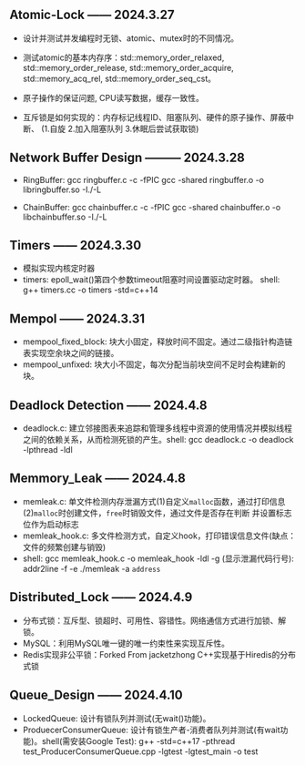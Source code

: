 ## Atomic-Lock —— 2024.3.27

+ 设计并测试并发编程时无锁、atomic、mutex时的不同情况。

+ 测试atomic的基本内存序：std::memory_order_relaxed, std::memory_order_release, std::memory_order_acquire, std::memory_acq_rel, std::memory_order_seq_cst。

+ 原子操作的保证问题, CPU读写数据，缓存一致性。

+ 互斥锁是如何实现的：内存标记线程ID、阻塞队列、硬件的原子操作、屏蔽中断、 (1.自旋 2.加入阻塞队列 3.休眠后尝试获取锁)


## Network Buffer Design ——— 2024.3.28
+ RingBuffer: gcc ringbuffer.c -c -fPIC    gcc -shared ringbuffer.o -o libringbuffer.so -I./-L

+ ChainBuffer: gcc chainbuffer.c -c -fPIC    gcc -shared chainbuffer.o -o libchainbuffer.so -I./-L


## Timers —— 2024.3.30
+ 模拟实现内核定时器
+ timers: epoll_wait()第四个参数timeout阻塞时间设置驱动定时器。 shell: g++ timers.cc -o timers -std=c++14


## Mempol —— 2024.3.31
+ mempool_fixed_block: 块大小固定，释放时间不固定。通过二级指针构造链表实现空余块之间的链接。
+ mempool_unfixed: 块大小不固定，每次分配当前块空间不足时会构建新的块。


## Deadlock Detection —— 2024.4.8
+ deadlock.c: 建立邻接图表来追踪和管理多线程中资源的使用情况并模拟线程之间的依赖关系，从而检测死锁的产生。shell: gcc deadlock.c -o deadlock -lpthread -ldl


## Memmory_Leak —— 2024.4.8
+ memleak.c: 单文件检测内存泄漏方式(1)自定义`malloc`函数，通过打印信息 (2)`malloc`时创建文件，`free`时销毁文件，通过文件是否存在判断  并设置标志位作为启动标志
+ memleak_hook.c: 多文件检测方式，自定义hook，打印错误信息文件(缺点：文件的频繁创建与销毁)
+ shell: gcc memleak_hook.c -o memleak_hook -ldl -g  (显示泄漏代码行号): addr2line -f -e ./memleak -a `address`


## Distributed_Lock —— 2024.4.9
+ 分布式锁：互斥型、锁超时、可用性、容错性。网络通信方式进行加锁、解锁。
+ MySQL：利用MySQL唯一键的唯一约束性来实现互斥性。
+ Redis实现非公平锁：Forked From jacketzhong C++实现基于Hiredis的分布式锁


## Queue_Design —— 2024.4.10
+ LockedQueue: 设计有锁队列并测试(无wait()功能)。
+ ProduecerConsumerQueue: 设计有锁生产者-消费者队列并测试(有wait功能)。shell(需安装Google Test): g++ -std=c++17 -pthread test_ProducerConsumerQueue.cpp -lgtest -lgtest_main -o test
